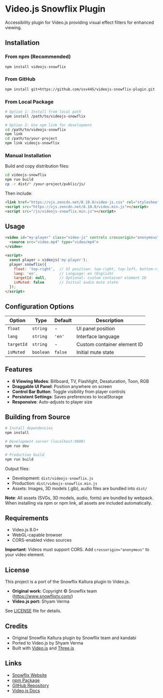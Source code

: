 # Video.js Snowflix Plugin

Accessibility plugin for Video.js providing visual effect filters for enhanced viewing.

## Installation

### From npm (Recommended)

```bash
npm install videojs-snowflix
```

### From GitHub

```bash
npm install git+https://github.com/ssv445/videojs-snowflix-plugin.git
```

### From Local Package

```bash
# Option 1: Install from local path
npm install /path/to/videojs-snowflix

# Option 2: Use npm link for development
cd /path/to/videojs-snowflix
npm link
cd /path/to/your-project
npm link videojs-snowflix
```

### Manual Installation

Build and copy distribution files:

```bash
cd videojs-snowflix
npm run build
cp -r dist/* /your-project/public/js/
```

Then include:

```html
<link href="https://vjs.zencdn.net/8.10.0/video-js.css" rel="stylesheet">
<script src="https://vjs.zencdn.net/8.10.0/video.min.js"></script>
<script src="/js/videojs-snowflix.min.js"></script>
```

## Usage

```html
<video id="my-player" class="video-js" controls crossorigin="anonymous">
  <source src="video.mp4" type="video/mp4">
</video>

<script>
  const player = videojs('my-player');
  player.snowflix({
    float: 'top-right',  // UI position: top-right, top-left, bottom-right, bottom-left
    lang: 'en',          // Language: en (English)
    targetId: null,      // Optional: custom container element ID
    isMuted: false       // Initial audio mute state
  });
</script>
```

## Configuration Options

| Option | Type | Default | Description |
|--------|------|---------|-------------|
| `float` | `string` | - | UI panel position |
| `lang` | `string` | `'en'` | Interface language |
| `targetId` | `string` | - | Custom container element ID |
| `isMuted` | `boolean` | `false` | Initial mute state |

## Features

- **6 Viewing Modes**: Billboard, TV, Flashlight, Desaturation, Toon, RGB
- **Draggable UI Panel**: Position anywhere on screen
- **Control Bar Button**: Toggle visibility from player controls
- **Persistent Settings**: Saves preferences to localStorage
- **Responsive**: Auto-adjusts to player size

## Building from Source

```bash
# Install dependencies
npm install

# Development server (localhost:9000)
npm run dev

# Production build
npm run build
```

Output files:
- Development: `dist/videojs-snowflix.js`
- Production: `dist/videojs-snowflix.min.js`
- Assets: Images, 3D models (.glb), audio files are bundled into `dist/`

**Note**: All assets (SVGs, 3D models, audio, fonts) are bundled by webpack. When installing via npm or npm link, all assets are included automatically.

## Requirements

- Video.js 8.0+
- WebGL-capable browser
- CORS-enabled video sources

**Important**: Videos must support CORS. Add `crossorigin="anonymous"` to your video element.

## License

This project is a port of the Snowflix Kaltura plugin to Video.js.

- **Original work:** Copyright © Snowflix team (https://www.snowflixtv.com/)
- **Video.js port:** Shyam Verma

See [LICENSE](LICENSE) file for details.

## Credits

- Original Snowflix Kaltura plugin by Snowflix team and kandabi
- Ported to Video.js by Shyam Verma
- Built with [Video.js](https://videojs.com/) and [Three.js](https://threejs.org/)

## Links

- [Snowflix Website](https://www.snowflixtv.com/)
- [npm Package](https://www.npmjs.com/package/videojs-snowflix)
- [GitHub Repository](https://github.com/ssv445/videojs-snowflix-plugin)
- [Video.js Docs](https://videojs.com/)
